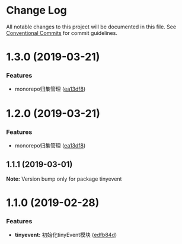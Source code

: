 # Change Log

All notable changes to this project will be documented in this file.
See [Conventional Commits](https://conventionalcommits.org) for commit guidelines.

# 1.3.0 (2019-03-21)


### Features

* monorepo归集管理 ([ea13df8](https://github.com/WilsonLiu95/tfnpm/commit/ea13df8))





# 1.2.0 (2019-03-21)


### Features

* monorepo归集管理 ([ea13df8](https://github.com/WilsonLiu95/tfnpm/commit/ea13df8))





## 1.1.1 (2019-03-01)

**Note:** Version bump only for package tinyevent





# 1.1.0 (2019-02-28)


### Features

* **tinyevent:** 初始化tinyEvent模块 ([edfb84d](https://git.code.oa.com/fmp/tfwealth/commits/edfb84d))
